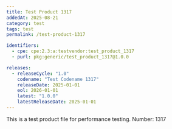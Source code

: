 ```yaml
---
title: Test Product 1317
addedAt: 2025-08-21
category: test
tags: test
permalink: /test-product-1317

identifiers:
  - cpe: cpe:2.3:a:testvendor:test_product_1317
  - purl: pkg:generic/test_product_1317@1.0.0

releases:
  - releaseCycle: "1.0"
    codename: "Test Codename 1317"
    releaseDate: 2025-01-01
    eol: 2026-01-01
    latest: "1.0.0"
    latestReleaseDate: 2025-01-01
---
```


This is a test product file for performance testing. Number: 1317
